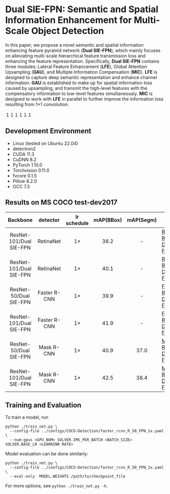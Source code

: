 # Dual SIE-FPN: Semantic and Spatial Information Enhancement for Multi-Scale Object Detection

In this paper, we propose a novel semantic and spatial information enhancing feature pyramid network (**Dual SIE-FPN**), which mainly focuses on alleviating multi-scale hierarchical feature transmission loss and enhancing the feature representation. Specifically, **Dual SIE-FPN** contains three modules: Lateral Feature Enhancement (**LFE**), Global Attention Upsampling (**GAU**), and Multiple Information Compensation (**MIC**). **LFE** is designed to capture deep semantic representation and enhance channel information. **GAU** is established to make up for spatial information loss caused by upsampling, and transmit the high-level features with the compensatory information to low-level features simultaneously. **MIC** is designed to work with **LFE** in parallel to further improve the information loss resulting from 1×1 convolution.

１１１１１１

## Development Environment

- Linux (tested on Ubuntu 22.04)
- detectron2
- CUDA 11.3
- CuDNN 8.2
- PyTorch 1.10.0
- Torchvision 0.11.0
- fvcore 0.1.5
- Pillow 8.2.0
- GCC 7.3

## Results on MS COCO test-dev2017

|        Backbone         |   detector   | lr schedule | mAP(BBox) | mAP(Segm) | model                                                        |
| :---------------------: | :----------: | :---------: | :-------: | :-------: | ------------------------------------------------------------ |
| ResNet-101/Dual SIE-FPN |  RetinaNet   |     1×      |   38.2    |     -     | [RetinaNet R50-Dual SIE-FPN](https://drive.google.com/file/d/1E3fQ8OvlcO32JFO3rMKHHvLSn8J4JcEW/view?usp=drive_link) |
| ResNet-101/Dual SIE-FPN |  RetinaNet   |     1×      |   40.1    |     -     | [RetinaNet R101-Dual SIE-FPN](https://drive.google.com/file/d/1lKdYqFGJVYKjBuAn9rv7JR5ozoKwt7Dz/view?usp=drive_link) |
| ResNet-50/Dual SIE-FPN  | Faster R-CNN |     1×      |   39.9    |     -     | [Faster R50-Dual SIE-FPN](https://drive.google.com/file/d/1soHYyg-R2Znaa9ti1hLv2qBwAtAmRTHB/view?usp=drive_link) |
| ResNet-101/Dual SIE-FPN | Faster R-CNN |     1×      |   41.9    |     -     | [Faster R101-Dual SIE-FPN](https://drive.google.com/file/d/1V_1o1Gqh1bul_zL68EUvhbVv8H5F913j/view?usp=drive_link) |
| ResNet-50/Dual SIE-FPN  |  Mask R-CNN  |     1×      |   40.9    |   37.0    | [Mask R50-Dual SIE-FPN](https://drive.google.com/file/d/1m6WdgFJvar-I0qYAlDFSzvRL63Y-4wqf/view?usp=drive_link) |
| ResNet-101/Dual SIE-FPN |  Mask R-CNN  |     1×      |   42.5    |   38.4    | [Mask R101-Dual SIE-FPN](https://drive.google.com/file/d/1S8ff6_LEYkIeeILEW7NX9mNXep12rfO5/view?usp=drive_link) |

## Training and Evaluation

To train a model, run

```
python ./train_net.py \
  --config-file ../configs/COCO-Detection/faster_rcnn_R_50_FPN_1x.yaml \
  --num-gpus <GPU_NUM> SOLVER.IMS_PER_BATCH <BATCH_SIZE> SOLVER.BASE_LR <LEARNINR RATE>
```

Model evaluation can be done similarly:

```
python ./train_net.py \
  --config-file ../configs/COCO-Detection/faster_rcnn_R_50_FPN_1x.yaml \
  --eval-only  MODEL.WEIGHTS /path/to/checkpoint_file
```

For more options, see `python ./train_net.py -h`.

